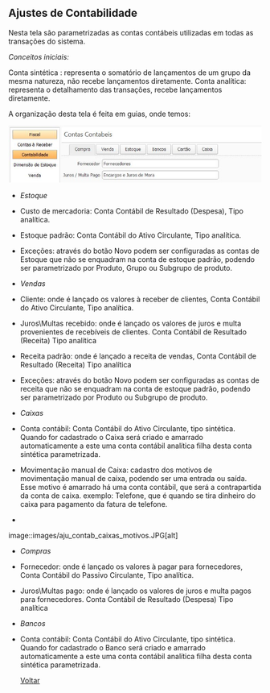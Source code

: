 Ajustes de Contabilidade
------------------------
Nesta tela são parametrizadas as contas contábeis utilizadas em todas as transações do sistema.

_Conceitos iniciais:_

Conta sintética : representa o somatório de lançamentos de um grupo da mesma natureza, não recebe lançamentos diretamente.
Conta analítica: representa o detalhamento das transações, recebe lançamentos diretamente.

A organização desta tela é feita em guias, onde temos:

![](images/ajustes_contabilidade.jpg)

* *Estoque*

- Custo de mercadoria: Conta Contábil de Resultado (Despesa), Tipo analítica.

- Estoque padrão: Conta Contábil do Ativo Circulante, Tipo analítica.

- Exceções: através do botão Novo podem ser configuradas as contas de Estoque que não se enquadram na conta de estoque padrão, podendo ser parametrizado por Produto, Grupo ou Subgrupo de produto.

* *Vendas*

- Cliente: onde é lançado os valores à receber de clientes, Conta Contábil do Ativo Circulante, Tipo analítica.

- Juros\Multas recebido: onde é lançado os valores de juros e multa provenientes de recebíveis de clientes. Conta Contábil de Resultado (Receita) Tipo analítica

- Receita padrão: onde é lançado a receita de vendas, Conta Contábil de Resultado (Receita) Tipo analítica

- Exceções: através do botão Novo podem ser configuradas as contas de receita que não se enquadram na conta de estoque padrão, podendo ser parametrizado por Produto ou Subgrupo de produto.

* *Caixas*

- Conta contábil: Conta Contábil do Ativo Circulante, tipo sintética. Quando for cadastrado o Caixa será criado e amarrado automaticamente a este uma conta contábil analítica filha desta conta sintética parametrizada.

- Movimentação manual de Caixa: cadastro dos motivos de movimentação manual de caixa, podendo ser uma entrada ou saída. Esse motivo é amarrado há uma conta contábil, que será a contrapartida da conta de caixa. exemplo: Telefone, que é quando se tira dinheiro do caixa para pagamento da fatura de telefone.
+
image::images/aju_contab_caixas_motivos.JPG[alt]


* *Compras*

- Fornecedor: onde é lançado os valores à pagar para fornecedores, Conta Contábil do Passivo Circulante, Tipo analítica.

- Juros\Multas pago: onde é lançado os valores de juros e multa pagos para fornecedores. Conta Contábil de Resultado (Despesa) Tipo analítica

* *Bancos*

- Conta contábil: Conta Contábil do Ativo Circulante, tipo sintética. Quando for cadastrado o Banco será criado e amarrado automaticamente a este uma conta contábil analítica filha desta conta sintética parametrizada.

  [Voltar](index.md)

  